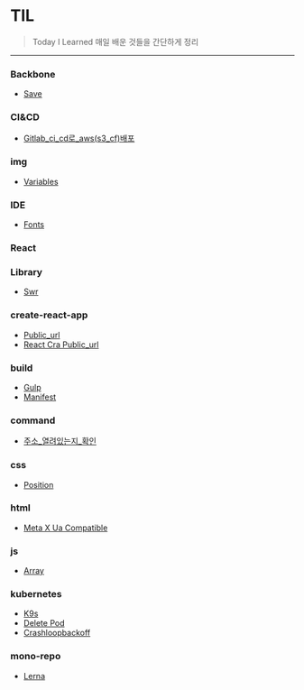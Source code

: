# TIL
> Today I Learned
매일 배운 것들을 간단하게 정리
---
### Backbone

- [Save](Backbone/save.md)

### CI&CD

- [Gitlab_ci_cd로_aws(s3_cf)배포](CI&CD/gitLab_ci_cd로_aws(s3_cf)배포.md)

### img

- [Variables](img/variables.png)

### IDE

- [Fonts](IDE/fonts.md)

### React


### Library

- [Swr](Library/SWR.md)

### create-react-app

- [Public_url](create-react-app/PUBLIC_URL.md)
- [React Cra Public_url](create-react-app/react-cra-public_url.png)

### build

- [Gulp](build/gulp.md)
- [Manifest](build/manifest.md)

### command

- [주소_열려있는지_확인](command/주소_열려있는지_확인.md)

### css

- [Position](css/position.md)

### html

- [Meta X Ua Compatible](html/meta-X-UA-Compatible.md)

### js

- [Array](js/Array.reducer.md)

### kubernetes

- [K9s](kubernetes/k9s.md)
- [Delete Pod](kubernetes/Delete-Pod.md)
- [Crashloopbackoff](kubernetes/CrashLoopBackOff.md)

### mono-repo

- [Lerna](mono-repo/lerna.md)

